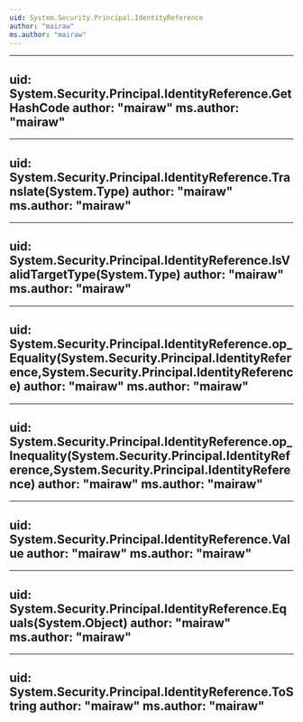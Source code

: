 ```yaml
---
uid: System.Security.Principal.IdentityReference
author: "mairaw"
ms.author: "mairaw"
---
```


---
uid: System.Security.Principal.IdentityReference.GetHashCode
author: "mairaw"
ms.author: "mairaw"
---

---
uid: System.Security.Principal.IdentityReference.Translate(System.Type)
author: "mairaw"
ms.author: "mairaw"
---

---
uid: System.Security.Principal.IdentityReference.IsValidTargetType(System.Type)
author: "mairaw"
ms.author: "mairaw"
---

---
uid: System.Security.Principal.IdentityReference.op_Equality(System.Security.Principal.IdentityReference,System.Security.Principal.IdentityReference)
author: "mairaw"
ms.author: "mairaw"
---

---
uid: System.Security.Principal.IdentityReference.op_Inequality(System.Security.Principal.IdentityReference,System.Security.Principal.IdentityReference)
author: "mairaw"
ms.author: "mairaw"
---

---
uid: System.Security.Principal.IdentityReference.Value
author: "mairaw"
ms.author: "mairaw"
---

---
uid: System.Security.Principal.IdentityReference.Equals(System.Object)
author: "mairaw"
ms.author: "mairaw"
---

---
uid: System.Security.Principal.IdentityReference.ToString
author: "mairaw"
ms.author: "mairaw"
---
